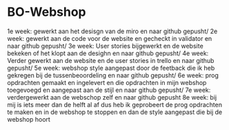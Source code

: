 # BO-Webshop
1e week: gewerkt aan het desisgn van de miro en naar github gepusht/
2e week: gewerkt aan de code voor de website en gecheckt in validator en naar github gepusht/
3e week: User stories bijgewerkt en de website bekeken of het klopt aan de desighn en naar github gepusht/
4e week: Verder gewerkt aan de website en de user stories in trello en naar github gepusht/
5e week: webshop style aangepast door de feetback die ik heb gekregen bij de tussenbeoordeling en naar github gepusht/
6e week: prog opdrachten gemaakt en ingelevert en die opdrachten in mijn webshop toegevoegd en aangepast aan de stijl en naar github gepusht/
7e week: verdergewerkt aan de webschop zelf en naar github gepusht
8e week: bij mij is iets meer dan de helft al af dus heb ik geprobeert de prog opdrachten te maken en in de webshop te stoppen en dan de style aangepast die bij de webshop hoort 
